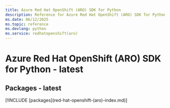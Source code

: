 ```yaml
---
title: Azure Red Hat OpenShift (ARO) SDK for Python
description: Reference for Azure Red Hat OpenShift (ARO) SDK for Python
ms.date: 06/12/2025
ms.topic: reference
ms.devlang: python
ms.service: redhatopenshift(aro)
---
```

# Azure Red Hat OpenShift (ARO) SDK for Python - latest
## Packages - latest
[!INCLUDE [packages](red-hat-openshift-(aro\)-index.md)]